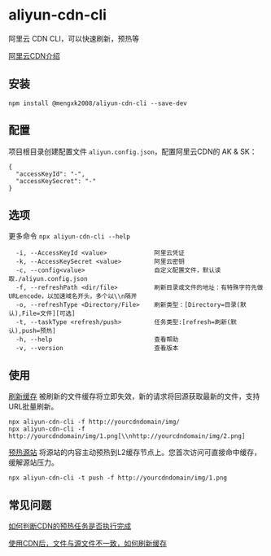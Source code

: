 # aliyun-cdn-cli
阿里云 CDN CLI，可以快速刷新，预热等

[阿里云CDN介绍](https://help.aliyun.com/document_detail/120427.html)

## 安装
```
npm install @mengxk2008/aliyun-cdn-cli --save-dev
```

## 配置
项目根目录创建配置文件 `aliyun.config.json`，配置阿里云CDN的 AK & SK：
```
{ 
  "accessKeyId": "-",
  "accessKeySecret": "-" 
}
```

## 选项
更多命令 `npx aliyun-cdn-cli --help`
```
  -i, --AccessKeyId <value>             阿里云凭证
  -k, --AccessKeySecret <value>         阿里云密钥
  -c, --config<value>                   自定义配置文件，默认读取./aliyun.config.json
  -f, --refreshPath <dir/file>          刷新目录或文件的地址：有特殊字符先做URLencode，以加速域名开头，多个以\\n隔开
  -o, --refreshType <Directory/File>    刷新类型：[Directory=目录(默认),File=文件][可选]
  -t, --taskType <refresh/push>         任务类型:[refresh=刷新(默认),push=预热]
  -h, --help                            查看帮助
  -v, --version                         查看版本
```

## 使用
[刷新缓存](https://help.aliyun.com/document_detail/91164.html) 被刷新的文件缓存将立即失效，新的请求将回源获取最新的文件，支持URL批量刷新。
```
npx aliyun-cdn-cli -f http://yourcdndomain/img/
npx aliyun-cdn-cli -f http://yourcdndomain/img/1.png[\\nhttp://yourcdndomain/img/2.png]
```

[预热源站](https://help.aliyun.com/document_detail/91161.html) 将源站的内容主动预热到L2缓存节点上。您首次访问可直接命中缓存，缓解源站压力。
```
npx aliyun-cdn-cli -t push -f http://yourcdndomain/img/1.png
```

## 常见问题
[如何判断CDN的预热任务是否执行完成](https://help.aliyun.com/document_detail/40132.htm?spm=a2c4g.11186623.0.0.6a9473fe41cTBp)

[使用CDN后，文件与源文件不一致，如何刷新缓存](https://help.aliyun.com/document_detail/147730.html)